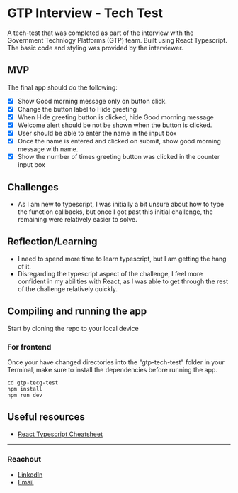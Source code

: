 # GTP Interview - Tech Test

A tech-test that was completed as part of the interview with the Government Technlogy Platforms (GTP) team. Built using React Typescript. The basic code and styling was provided by the interviewer.

## MVP

The final app should do the following:

- [x] Show Good morning message only on button click.
- [x] Change the button label to Hide greeting
- [x] When Hide greeting button is clicked, hide Good morning message
- [x] Welcome alert should be not be shown when the button is clicked.
- [x] User should be able to enter the name in the input box
- [x] Once the name is entered and clicked on submit, show good morning message with name.
- [x] Show the number of times greeting button was clicked in the counter input box

## Challenges

- As I am new to typescript, I was initially a bit unsure about how to type the function callbacks, but once I got past this initial challenge, the remaining were relatively easier to solve.

## Reflection/Learning

- I need to spend more time to learn typescript, but I am getting the hang of it.
- Disregarding the typescript aspect of the challenge, I feel more confident in my abilities with React, as I was able to get through the rest of the challenge relatively quickly.

## Compiling and running the app

Start by cloning the repo to your local device

### For frontend

Once your have changed directories into the "gtp-tech-test" folder in your Terminal, make sure to install the dependencies before running the app.

```
cd gtp-tecg-test
npm install
npm run dev
```

## Useful resources

- [React Typescript Cheatsheet](https://react-typescript-cheatsheet.netlify.app/docs/basic/getting-started/forms_and_events/)

---

### Reachout

- [LinkedIn](https://au.linkedin.com/in/ayushjames)
- [Email](mailto:ayushpjames@gmail.com)
